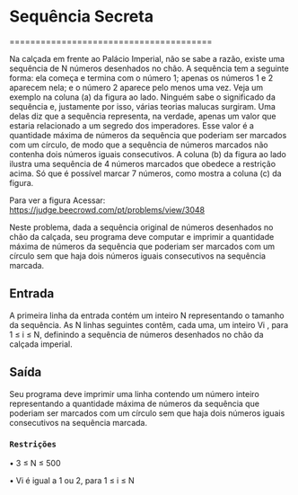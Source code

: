 # Sequência Secreta
=======================================

Na calçada em frente ao Palácio Imperial, não se sabe a razão, existe uma sequência de N números desenhados no chão. A sequência tem a seguinte forma: ela começa e termina com o número 1; apenas os números 1 e 2 aparecem nela; e o número 2 aparece pelo menos uma vez. Veja um exemplo na coluna (a) da figura ao lado. Ninguém sabe o significado da sequência e, justamente por isso, várias teorias malucas surgiram. Uma delas diz que a sequência representa, na verdade, apenas um valor que estaria relacionado a um segredo dos imperadores. Esse valor é a quantidade máxima de números da sequência que poderiam ser marcados com um círculo, de modo que a sequência de números marcados não contenha dois números iguais consecutivos. A coluna (b) da figura ao lado ilustra uma sequência de 4 números marcados que obedece a restrição acima. Só que é possível marcar 7 números, como mostra a coluna (c) da figura.

Para ver a figura Acessar: https://judge.beecrowd.com/pt/problems/view/3048

Neste problema, dada a sequência original de números desenhados no chão da calçada, seu programa deve computar e imprimir a quantidade máxima de números da sequência que poderiam ser marcados com um círculo sem que haja dois números iguais consecutivos na sequência marcada.

## Entrada

A primeira linha da entrada contém um inteiro N representando o tamanho da sequência. As N linhas seguintes contêm, cada uma, um inteiro Vi , para 1 ≤ i ≤ N, definindo a sequência de números desenhados no chão da calçada imperial.

## Saída

Seu programa deve imprimir uma linha contendo um número inteiro representando a quantidade máxima de números da sequência que poderiam ser marcados com um círculo sem que haja dois números iguais consecutivos na sequência marcada.

### `Restrições`

• 3 ≤ N ≤ 500

• Vi é igual a 1 ou 2, para 1 ≤ i ≤ N